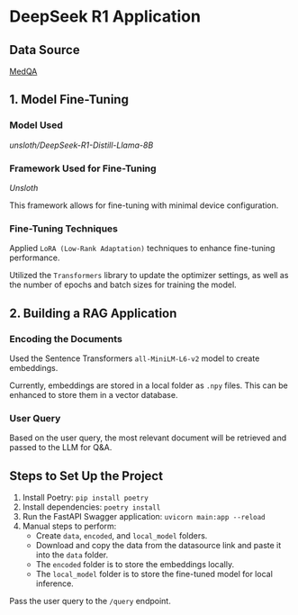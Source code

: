# DeepSeek R1 Application

## Data Source
[MedQA](https://drive.google.com/file/d/1ImYUSLk9JbgHXOemfvyiDiirluZHPeQw/view)

## 1. Model Fine-Tuning

### Model Used
*unsloth/DeepSeek-R1-Distill-Llama-8B*

### Framework Used for Fine-Tuning
*Unsloth*

This framework allows for fine-tuning with minimal device configuration.

### Fine-Tuning Techniques
Applied `LoRA (Low-Rank Adaptation)` techniques to enhance fine-tuning performance.

Utilized the `Transformers` library to update the optimizer settings, as well as the number of epochs and batch sizes for training the model.

## 2. Building a RAG Application

### Encoding the Documents
Used the Sentence Transformers `all-MiniLM-L6-v2` model to create embeddings.

Currently, embeddings are stored in a local folder as `.npy` files. This can be enhanced to store them in a vector database.

### User Query
Based on the user query, the most relevant document will be retrieved and passed to the LLM for Q&A.

## Steps to Set Up the Project

1. Install Poetry: `pip install poetry`
2. Install dependencies: `poetry install`
3. Run the FastAPI Swagger application: `uvicorn main:app --reload`
4. Manual steps to perform:
   - Create `data`, `encoded`, and `local_model` folders.
   - Download and copy the data from the datasource link and paste it into the `data` folder.
   - The `encoded` folder is to store the embeddings locally.
   - The `local_model` folder is to store the fine-tuned model for local inference.

Pass the user query to the `/query` endpoint.
